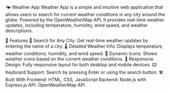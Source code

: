🌤️ Weather App
Weather App is a simple and intuitive web application that allows users to search for current weather conditions in any city around the globe. Powered by the OpenWeatherMap API, it provides real-time weather updates, including temperature, humidity, wind speed, and weather descriptions.

🚀 Features
🔎 Search for Any City: Get real-time weather updates by entering the name of a city.
🌡️ Detailed Weather Info: Displays temperature, weather conditions, humidity, and wind speed.
🌈 Dynamic Icons: Shows weather icons based on the current weather conditions.
📱 Responsive Design: Fully responsive layout for both desktop and mobile devices.
⌨️ Keyboard Support: Search by pressing Enter or using the search button.
🛠️ Built With
Frontend: HTML, CSS, JavaScript
Backend: Node.js with Express.js
API: OpenWeatherMap API
